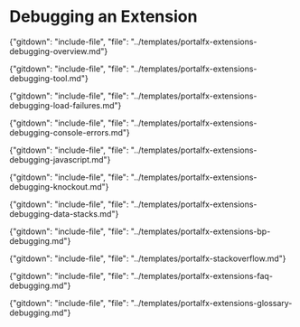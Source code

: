
# Debugging an Extension 

{"gitdown": "include-file", "file": "../templates/portalfx-extensions-debugging-overview.md"}

{"gitdown": "include-file", "file": "../templates/portalfx-extensions-debugging-tool.md"}

{"gitdown": "include-file", "file": "../templates/portalfx-extensions-debugging-load-failures.md"}

  {"gitdown": "include-file", "file": "../templates/portalfx-extensions-debugging-console-errors.md"}

  {"gitdown": "include-file", "file": "../templates/portalfx-extensions-debugging-javascript.md"}

 {"gitdown": "include-file", "file": "../templates/portalfx-extensions-debugging-knockout.md"}

  {"gitdown": "include-file", "file": "../templates/portalfx-extensions-debugging-data-stacks.md"}

  {"gitdown": "include-file", "file": "../templates/portalfx-extensions-bp-debugging.md"}

{"gitdown": "include-file", "file": "../templates/portalfx-stackoverflow.md"}

{"gitdown": "include-file", "file": "../templates/portalfx-extensions-faq-debugging.md"}

{"gitdown": "include-file", "file": "../templates/portalfx-extensions-glossary-debugging.md"}
